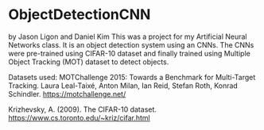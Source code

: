 # ObjectDetectionCNN
by Jason Ligon and Daniel Kim
This was a project for my Artificial Neural Networks class.
It is an object detection system using an CNNs.
The CNNs were pre-trained using CIFAR-10 dataset and finally trained using Multiple Object Tracking (MOT) dataset to detect objects.

Datasets used:
MOTChallenge 2015: Towards a Benchmark for Multi-Target Tracking.
Laura Leal-Taixé, Anton Milan, Ian Reid, Stefan Roth, Konrad Schindler. 
https://motchallenge.net/

Krizhevsky, A. (2009). The CIFAR-10 dataset.
https://www.cs.toronto.edu/~kriz/cifar.html

